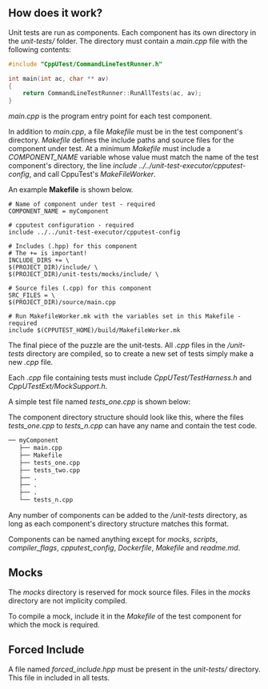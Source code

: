 ## How does it work?

Unit tests are run as components.
Each component has its own directory in the *unit-tests/* folder.
The directory must contain a *main.cpp* file with the following contents:
```cpp
#include "CppUTest/CommandLineTestRunner.h"

int main(int ac, char ** av)
{
    return CommandLineTestRunner::RunAllTests(ac, av);
}
````

*main.cpp* is the program entry point for each test component.

In addition to *main.cpp*, a file *Makefile* must be in the test component's
directory.
*Makefile* defines the include paths and source files for the component under
test.
At a minimum *Makefile* must include a *COMPONENT_NAME* variable whose value must
match the name of the test component's directory,  the line *include ../../unit-test-executor/cpputest-config*, and call CppuTest's *MakeFileWorker*.


An example __Makefile__ is shown below.
```make
# Name of component under test - required
COMPONENT_NAME = myComponent

# cpputest configuration - required
include ../../unit-test-executor/cpputest-config

# Includes (.hpp) for this component
# The += is important!
INCLUDE_DIRS += \
$(PROJECT_DIR)/include/ \
$(PROJECT_DIR)/unit-tests/mocks/include/ \

# Source files (.cpp) for this component
SRC_FILES = \
$(PROJECT_DIR)/source/main.cpp

# Run MakefileWorker.mk with the variables set in this Makefile - required
include $(CPPUTEST_HOME)/build/MakefileWorker.mk
```

The final piece of the puzzle are the unit-tests.
All *.cpp* files in the */unit-tests* directory are compiled, so to create
a new set of tests simply make a new *.cpp* file.

Each *.cpp* file containing tests must include *CppUTest/TestHarness.h* and
*CppUTestExt/MockSupport.h*.

A simple test file named *tests_one.cpp* is shown below:


The component directory structure should look like this, where the files
*tests_one.cpp* to *tests_n.cpp* can have any name and contain the test
code.
```bash
── myComponent
   ├── main.cpp
   ├── Makefile
   ├── tests_one.cpp
   ├── tests_two.cpp
   ├── .
   ├── .
   ├── .
   └── tests_n.cpp

```

Any number of components can be added to the */unit-tests* directory, as long
as each component's directory structure matches this format.

Components can be named anything except for *mocks*, *scripts*,
*compiler_flags*, *cpputest_config*, *Dockerfile*, *Makefile* and
*readme.md*.

## Mocks
The *mocks* directory is reserved for mock source files.
Files in the *mocks* directory are not implicity compiled.

To compile a mock, include it in the *Makefile* of the test component for which
the mock is required.

## Forced Include
A file named *forced_include.hpp* must be present in the *unit-tests/* directory.
This file in included in all tests.
